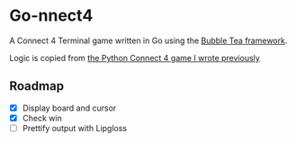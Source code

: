 # Go-nnect4

A Connect 4 Terminal game written in Go using the [Bubble Tea framework](https://github.com/charmbracelet/bubbletea).

Logic is copied from [the Python Connect 4 game I wrote previously](../connect_4/)

## Roadmap

- [x] Display board and cursor
- [x] Check win
- [ ] Prettify output with Lipgloss
